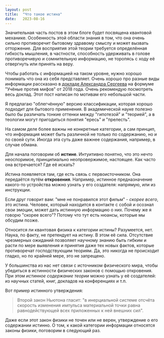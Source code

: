```yaml
---
layout: post
title:  "Что такое истина"
date:   2023-08-16
---
```


Значительная часть постов в этом блоге будет посвящена квантовой механике.
Особенность этой области знания в том, что она очень сильно противоречит
бытовому здравому смыслу и может вызвать отторжение.
Для восприятия этой теории требуется определённая гибкость мышления,
в частности, способность удерживать в голове противоречивую
и сомнительную информацию, не торопясь с ходу её отвергнуть или принять на веру.

Чтобы работать с информацией на таком уровне, нужно хорошо понимать что она
из себя представляет.
Очень хорошо про разные виды информации рассказано в
[докладе Александра Сергеева](https://www.youtube.com/watch?v=D3UXP1c_UuY)
на формуме "Учёные против мифов" от 2018 года.
Очень рекомендую посмотреть весь доклад.
Этот пост написан по мотивам его небольшой части.

Я предлагаю "облегчённую" версию классификации, которая хорошо подходит
для бытового применения.
В академической науке полезно было бы различать тонкие оттенки между
"гипотезой" и "теорией",
а в теологии могут пригодиться понятия "ересь" и "прелесть".

На самом деле более важны не конкретные категории, а сам принцип,
что информация может быть различной не только по содержанию, но и по своей сути.
Иногда эта суть даже важнее содержания, например, в случае обмана.

Для начала поговорим об **истине**.
Интуитивно понятно, что это нечто неоспоримое, принципиально неопровержимое,
настоящее.
Как часто она встречается?
Где её искать?

Истина появляется там, где есть связь с первоисточником.
Она передаётся путём **откровения**.
Например, истинное предназначение какого-то устройства
можно узнать у его создателя: напрямую, или из инструкции.

Если друг говорит вам: "мне не понравился этот фильм" - *скорее всего*, это истина.
Человек, который находится в контакте с собой и осознал свои эмоции,
может дать истинную информацию о них.
Почему же я говорю "скорее всего"?
Потому что тут есть нюансы, которые мы обсудим позже.

Относится ли квантовая физика к категории истины?
Разумеется, нет.
Наука, по факту, не претендует на истину.
В этом её сила.
Отсутствие чрезмерных ожиданий позволяет научному знанию быть гибким
и расти по мере выявления и принятия даже тех новых фактов,
которые противоречат господствующим теориям.
Да, это никогда не происходит гладко, но по крайней мере, это не запрещено.

У большинства из нас нет связи с источником физического мира,
чтобы убедиться в истинности физических законов с помощью откровения.
При этом *истинное содержание теории* можно узнать у её создателей:
из научных статей, книг, докладов на конференциях и т.п.

Вот пример истинного утверждения:
> Второй закон Ньютона гласит:
> "в инерциальной системе отсчёта скорость изменения импульса материальной точки
> равна равнодействующей всех приложенных к ней внешних сил".

Даже если этот закон физики не точен или не верен,
утверждение о его содержании истинно.
О том, к какой категории информации относятся законы физики,
поговорим в следующий раз.

